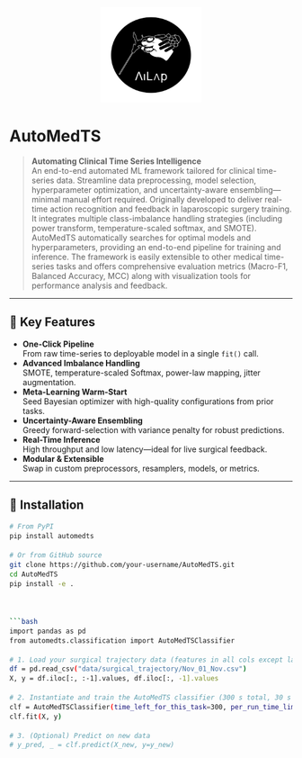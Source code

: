 
<p align="center">
  <img src="https://raw.githubusercontent.com/baobingzhang/AutoMedTS/main/ailap_logo.png" alt="AiLap Logo" width="180"/>
</p>




# AutoMedTS

> **Automating Clinical Time Series Intelligence**  
> An end-to-end automated ML framework tailored for clinical time-series data. Streamline data preprocessing, model selection, hyperparameter optimization, and uncertainty-aware ensembling—minimal manual effort required. Originally developed to deliver real-time action recognition and feedback
in laparoscopic surgery training. It integrates multiple class-imbalance handling strategies (including power transform, temperature-scaled softmax, and SMOTE). AutoMedTS automatically searches for optimal models and hyperparameters, providing an end-to-end pipeline for training and inference. The framework is easily extensible to other medical time-series tasks and offers comprehensive evaluation metrics (Macro-F1, Balanced Accuracy, MCC) along with visualization tools for performance analysis and feedback.

---

## 🚀 Key Features

- **One-Click Pipeline**  
  From raw time-series to deployable model in a single `fit()` call.
- **Advanced Imbalance Handling**  
  SMOTE, temperature-scaled Softmax, power-law mapping, jitter augmentation.
- **Meta-Learning Warm-Start**  
  Seed Bayesian optimizer with high-quality configurations from prior tasks.
- **Uncertainty-Aware Ensembling**  
  Greedy forward-selection with variance penalty for robust predictions.
- **Real-Time Inference**  
  High throughput and low latency—ideal for live surgical feedback.
- **Modular & Extensible**  
  Swap in custom preprocessors, resamplers, models, or metrics.

---

## 🔧 Installation

```bash
# From PyPI
pip install automedts

# Or from GitHub source
git clone https://github.com/your-username/AutoMedTS.git
cd AutoMedTS
pip install -e .



```bash
import pandas as pd
from automedts.classification import AutoMedTSClassifier

# 1. Load your surgical trajectory data (features in all cols except last, labels in last col)
df = pd.read_csv("data/surgical_trajectory/Nov_01_Nov.csv")
X, y = df.iloc[:, :-1].values, df.iloc[:, -1].values

# 2. Instantiate and train the AutoMedTS classifier (300 s total, 30 s per model)
clf = AutoMedTSClassifier(time_left_for_this_task=300, per_run_time_limit=30)
clf.fit(X, y)

# 3. (Optional) Predict on new data
# y_pred, _ = clf.predict(X_new, y=y_new)

